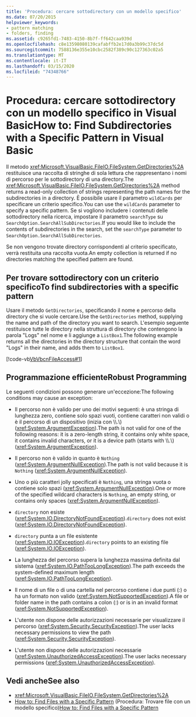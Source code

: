 ```yaml
---
title: 'Procedura: cercare sottodirectory con un modello specifico'
ms.date: 07/20/2015
helpviewer_keywords:
- pattern matching
- folders, finding
ms.assetid: c9265fd1-7483-4150-8b7f-ff642caa939d
ms.openlocfilehash: c8e13598080139cafabffb2e17d0a3b99c37dc5d
ms.sourcegitcommit: 7588136e355e10cbc2582f389c90c127363c02a5
ms.translationtype: MT
ms.contentlocale: it-IT
ms.lasthandoff: 03/15/2020
ms.locfileid: "74348766"
---
```

# <a name="how-to-find-subdirectories-with-a-specific-pattern-in-visual-basic"></a><span data-ttu-id="bfbf6-102">Procedura: cercare sottodirectory con un modello specifico in Visual Basic</span><span class="sxs-lookup"><span data-stu-id="bfbf6-102">How to: Find Subdirectories with a Specific Pattern in Visual Basic</span></span>

<span data-ttu-id="bfbf6-103">Il metodo <xref:Microsoft.VisualBasic.FileIO.FileSystem.GetDirectories%2A> restituisce una raccolta di stringhe di sola lettura che rappresentano i nomi di percorso per le sottodirectory di una directory.</span><span class="sxs-lookup"><span data-stu-id="bfbf6-103">The <xref:Microsoft.VisualBasic.FileIO.FileSystem.GetDirectories%2A> method returns a read-only collection of strings representing the path names for the subdirectories in a directory.</span></span> <span data-ttu-id="bfbf6-104">È possibile usare il parametro `wildCards` per specificare un criterio specifico.</span><span class="sxs-lookup"><span data-stu-id="bfbf6-104">You can use the `wildCards` parameter to specify a specific pattern.</span></span> <span data-ttu-id="bfbf6-105">Se si vogliono includere i contenuti delle sottodirectory nella ricerca, impostare il parametro `searchType` su `SearchOption.SearchAllSubDirectories`.</span><span class="sxs-lookup"><span data-stu-id="bfbf6-105">If you would like to include the contents of subdirectories in the search, set the `searchType` parameter to `SearchOption.SearchAllSubDirectories`.</span></span>

<span data-ttu-id="bfbf6-106">Se non vengono trovate directory corrispondenti al criterio specificato, verrà restituita una raccolta vuota.</span><span class="sxs-lookup"><span data-stu-id="bfbf6-106">An empty collection is returned if no directories matching the specified pattern are found.</span></span>

## <a name="to-find-subdirectories-with-a-specific-pattern"></a><span data-ttu-id="bfbf6-107">Per trovare sottodirectory con un criterio specifico</span><span class="sxs-lookup"><span data-stu-id="bfbf6-107">To find subdirectories with a specific pattern</span></span>

<span data-ttu-id="bfbf6-108">Usare il metodo `GetDirectories`, specificando il nome e percorso della directory che si vuole cercare.</span><span class="sxs-lookup"><span data-stu-id="bfbf6-108">Use the `GetDirectories` method, supplying the name and path of the directory you want to search.</span></span> <span data-ttu-id="bfbf6-109">L'esempio seguente restituisce tutte le directory nella struttura di directory che contengono la parola "Logs" nel nome e li aggiunge a `ListBox1`.</span><span class="sxs-lookup"><span data-stu-id="bfbf6-109">The following example returns all the directories in the directory structure that contain the word "Logs" in their name, and adds them to `ListBox1`.</span></span>

[!code-vb[VbVbcnFileAccess#1](~/samples/snippets/visualbasic/VS_Snippets_VBCSharp/VbVbcnFileAccess/VB/Class1.vb#1)]

## <a name="robust-programming"></a><span data-ttu-id="bfbf6-110">Programmazione efficiente</span><span class="sxs-lookup"><span data-stu-id="bfbf6-110">Robust Programming</span></span>

<span data-ttu-id="bfbf6-111">Le seguenti condizioni possono generare un'eccezione:</span><span class="sxs-lookup"><span data-stu-id="bfbf6-111">The following conditions may cause an exception:</span></span>

- <span data-ttu-id="bfbf6-112">Il percorso non è valido per uno dei motivi seguenti: è una stringa di lunghezza zero, contiene solo spazi vuoti, contiene caratteri non validi o è il percorso di un dispositivo (inizia con \\\\.\\) (<xref:System.ArgumentException>).</span><span class="sxs-lookup"><span data-stu-id="bfbf6-112">The path is not valid for one of the following reasons: it is a zero-length string, it contains only white space, it contains invalid characters, or it is a device path (starts with \\\\.\\) (<xref:System.ArgumentException>).</span></span>

- <span data-ttu-id="bfbf6-113">Il percorso non è valido in quanto è `Nothing` (<xref:System.ArgumentNullException>).</span><span class="sxs-lookup"><span data-stu-id="bfbf6-113">The path is not valid because it is `Nothing` (<xref:System.ArgumentNullException>).</span></span>

- <span data-ttu-id="bfbf6-114">Uno o più caratteri jolly specificati è `Nothing`, una stringa vuota o contiene solo spazi (<xref:System.ArgumentNullException>).</span><span class="sxs-lookup"><span data-stu-id="bfbf6-114">One or more of the specified wildcard characters is `Nothing`, an empty string, or contains only spaces (<xref:System.ArgumentNullException>).</span></span>

- <span data-ttu-id="bfbf6-115">`directory` non esiste (<xref:System.IO.DirectoryNotFoundException>).</span><span class="sxs-lookup"><span data-stu-id="bfbf6-115">`directory` does not exist (<xref:System.IO.DirectoryNotFoundException>).</span></span>

- <span data-ttu-id="bfbf6-116">`directory` punta a un file esistente (<xref:System.IO.IOException>).</span><span class="sxs-lookup"><span data-stu-id="bfbf6-116">`directory` points to an existing file (<xref:System.IO.IOException>).</span></span>

- <span data-ttu-id="bfbf6-117">La lunghezza del percorso supera la lunghezza massima definita dal sistema (<xref:System.IO.PathTooLongException>).</span><span class="sxs-lookup"><span data-stu-id="bfbf6-117">The path exceeds the system-defined maximum length (<xref:System.IO.PathTooLongException>).</span></span>

- <span data-ttu-id="bfbf6-118">Il nome di un file o di una cartella nel percorso contiene i due punti (:) o ha un formato non valido (<xref:System.NotSupportedException>).</span><span class="sxs-lookup"><span data-stu-id="bfbf6-118">A file or folder name in the path contains a colon (:) or is in an invalid format (<xref:System.NotSupportedException>).</span></span>

- <span data-ttu-id="bfbf6-119">L'utente non dispone delle autorizzazioni necessarie per visualizzare il percorso (<xref:System.Security.SecurityException>).</span><span class="sxs-lookup"><span data-stu-id="bfbf6-119">The user lacks necessary permissions to view the path (<xref:System.Security.SecurityException>).</span></span>

- <span data-ttu-id="bfbf6-120">L'utente non dispone delle autorizzazioni necessarie (<xref:System.UnauthorizedAccessException>).</span><span class="sxs-lookup"><span data-stu-id="bfbf6-120">The user lacks necessary permissions (<xref:System.UnauthorizedAccessException>).</span></span>

## <a name="see-also"></a><span data-ttu-id="bfbf6-121">Vedi anche</span><span class="sxs-lookup"><span data-stu-id="bfbf6-121">See also</span></span>

- <xref:Microsoft.VisualBasic.FileIO.FileSystem.GetDirectories%2A>
- <span data-ttu-id="bfbf6-122">[How to: Find Files with a Specific Pattern](../../../../visual-basic/developing-apps/programming/drives-directories-files/how-to-find-files-with-a-specific-pattern.md) (Procedura: Trovare file con un modello specifico)</span><span class="sxs-lookup"><span data-stu-id="bfbf6-122">[How to: Find Files with a Specific Pattern](../../../../visual-basic/developing-apps/programming/drives-directories-files/how-to-find-files-with-a-specific-pattern.md)</span></span>
